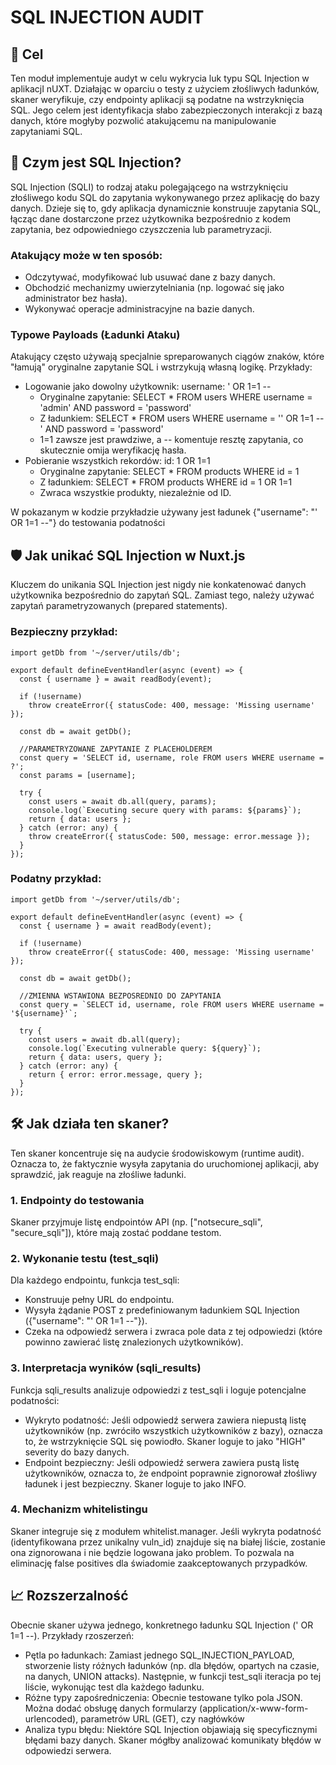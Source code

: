 # SQL INJECTION AUDIT

## 📌 Cel
Ten moduł implementuje audyt w celu wykrycia luk typu SQL Injection w aplikacjI nUXT. Działając w oparciu o testy z użyciem złośliwych ładunków, skaner weryfikuje, czy endpointy aplikacji są podatne na wstrzyknięcia SQL. Jego celem jest identyfikacja słabo zabezpieczonych interakcji z bazą danych, które mogłyby pozwolić atakującemu na manipulowanie zapytaniami SQL.

## 🤔 Czym jest SQL Injection?
SQL Injection (SQLI) to rodzaj ataku polegającego na wstrzyknięciu złośliwego kodu SQL do zapytania wykonywanego przez aplikację do bazy danych. Dzieje się to, gdy aplikacja dynamicznie konstruuje zapytania SQL, łącząc dane dostarczone przez użytkownika bezpośrednio z kodem zapytania, bez odpowiedniego czyszczenia lub parametryzacji.

### Atakujący może w ten sposób:
- Odczytywać, modyfikować lub usuwać dane z bazy danych.
- Obchodzić mechanizmy uwierzytelniania (np. logować się jako administrator bez hasła).
- Wykonywać operacje administracyjne na bazie danych.

### Typowe Payloads (Ładunki Ataku)
Atakujący często używają specjalnie spreparowanych ciągów znaków, które "łamują" oryginalne zapytanie SQL i wstrzykują własną logikę. Przykłady:
- Logowanie jako dowolny użytkownik: username: ' OR 1=1 --
  - Oryginalne zapytanie: SELECT * FROM users WHERE username = 'admin' AND password = 'password'
  - Z ładunkiem: SELECT * FROM users WHERE username = '' OR 1=1 --' AND password = 'password'
  - 1=1 zawsze jest prawdziwe, a -- komentuje resztę zapytania, co skutecznie omija weryfikację hasła.
- Pobieranie wszystkich rekordów: id: 1 OR 1=1
  - Oryginalne zapytanie: SELECT * FROM products WHERE id = 1
  - Z ładunkiem: SELECT * FROM products WHERE id = 1 OR 1=1
  - Zwraca wszystkie produkty, niezależnie od ID.

W pokazanym w kodzie przykładzie używany jest ładunek {"username": "' OR 1=1 --"} do testowania podatności

## 🛡️ Jak unikać SQL Injection w Nuxt.js
Kluczem do unikania SQL Injection jest nigdy nie konkatenować danych użytkownika bezpośrednio do zapytań SQL. Zamiast tego, należy używać zapytań parametryzowanych (prepared statements).

### Bezpieczny przykład:
```
import getDb from '~/server/utils/db';

export default defineEventHandler(async (event) => {
  const { username } = await readBody(event);
  
  if (!username) 
    throw createError({ statusCode: 400, message: 'Missing username' });

  const db = await getDb();

  //PARAMETRYZOWANE ZAPYTANIE Z PLACEHOLDEREM
  const query = 'SELECT id, username, role FROM users WHERE username = ?';
  const params = [username];

  try {
    const users = await db.all(query, params);
    console.log(`Executing secure query with params: ${params}`);
    return { data: users };
  } catch (error: any) {
    throw createError({ statusCode: 500, message: error.message });
  }
});
```
### Podatny przykład:
```
import getDb from '~/server/utils/db';

export default defineEventHandler(async (event) => {
  const { username } = await readBody(event);

  if (!username) 
    throw createError({ statusCode: 400, message: 'Missing username' });

  const db = await getDb();

  //ZMIENNA WSTAWIONA BEZPOSREDNIO DO ZAPYTANIA
  const query = `SELECT id, username, role FROM users WHERE username = '${username}'`;

  try {
    const users = await db.all(query);
    console.log(`Executing vulnerable query: ${query}`);
    return { data: users, query }; 
  } catch (error: any) {
    return { error: error.message, query };
  }
});
```

## 🛠️ Jak działa ten skaner?
Ten skaner koncentruje się na audycie środowiskowym (runtime audit). Oznacza to, że faktycznie wysyła zapytania do uruchomionej aplikacji, aby sprawdzić, jak reaguje na złośliwe ładunki.

### 1. Endpointy do testowania
Skaner przyjmuje listę endpointów API (np. ["notsecure_sqli", "secure_sqli"]), które mają zostać poddane testom.

### 2. Wykonanie testu (test_sqli)
Dla każdego endpointu, funkcja test_sqli:
- Konstruuje pełny URL do endpointu.
- Wysyła żądanie POST z predefiniowanym ładunkiem SQL Injection ({"username": "' OR 1=1 --"}).
- Czeka na odpowiedź serwera i zwraca pole data z tej odpowiedzi (które powinno zawierać listę znalezionych użytkowników).

### 3. Interpretacja wyników (sqli_results)
Funkcja sqli_results analizuje odpowiedzi z test_sqli i loguje potencjalne podatności:
- Wykryto podatność: Jeśli odpowiedź serwera zawiera niepustą listę użytkowników (np. zwróciło wszystkich użytkowników z bazy), oznacza to, że wstrzyknięcie SQL się powiodło. Skaner loguje to jako "HIGH" severity do bazy danych.
- Endpoint bezpieczny: Jeśli odpowiedź serwera zawiera pustą listę użytkowników, oznacza to, że endpoint poprawnie zignorował złośliwy ładunek i jest bezpieczny. Skaner loguje to jako INFO.

### 4. Mechanizm whitelistingu
Skaner integruje się z modułem whitelist.manager. Jeśli wykryta podatność (identyfikowana przez unikalny vuln_id) znajduje się na białej liście, zostanie ona zignorowana i nie będzie logowana jako problem. To pozwala na eliminację false positives dla świadomie zaakceptowanych przypadków.

## 📈 Rozszerzalność
Obecnie skaner używa jednego, konkretnego ładunku SQL Injection (' OR 1=1 --). Przykłady rzoszerzeń:
- Pętla po ładunkach: Zamiast jednego SQL_INJECTION_PAYLOAD, stworzenie listy różnych ładunków (np. dla błędów, opartych na czasie, na danych, UNION attacks). Następnie, w funkcji test_sqli iteracja po tej liście, wykonując test dla każdego ładunku.
- Różne typy zapośredniczenia: Obecnie testowane tylko pola JSON. Można dodać obsługę danych formularzy (application/x-www-form-urlencoded), parametrów URL (GET), czy nagłówków
- Analiza typu błędu: Niektóre SQL Injection objawiają się specyficznymi błędami bazy danych. Skaner mógłby analizować komunikaty błędów w odpowiedzi serwera.

